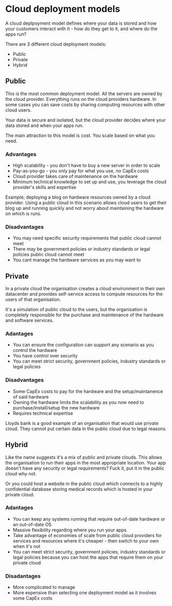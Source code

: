 # Cloud deployment models

A cloud deplpoyment model defines where your data is stored and how your customers interact with it - how do they get to it, and where do the apps run?

There are 3 different cloud deployment models:

- Public
- Private
- Hybrid

## Public

This is the most common deployment model. All the servers are owned by the cloud provider. Everything runs on the cloud providers hardware. In some cases you can save costs by sharing computing resources with other cloud users.

Your data is secure and isolated, but the cloud provider decides where your data stored and when your apps run.

The main attraction to this model is cost. You scale based on what you need.

### Advantages

- High scalability - you don't have to buy a new server in order to scale
- Pay-as-you-go - you only pay for what you use, no CapEx costs
- Cloud provider takes care of maintenance on the hardware
- Minimum technical knowledge to set up and use, you leverage the cloud provider's skills and expertise

Example; deploying a blog on hardware resources owned by a cloud provider. Using a public cloud in this scenario allows cloud users to get their blog up and running quickly and not worry about maintaining the hardware on which is runs.

### Disadvantages

- You may need specific security requirements that public cloud cannot meet
- There may be government policies or industry standards or legal policies public cloud cannot meet
- You cant manage the hardware services as you may want to

## Private

In a private cloud the organisation creates a cloud environment in their own datacenter and provides self-service access to compute resources for the users of that organisation.

It's a simulation of public cloud to the users, but the organisation is completely responsible for the purchase and maintenance of the hardware and software services.

### Adantages

- You can ensure the configuration can support any scenario as you control the hardware
- You have control over security
- You can meet strict security, government policies, industry standards or legal policies

### Disadvantages

- Some CapEx costs to pay for the hardware and the setup/maintanence of said hardware
- Owning the hardware limits the scalability as you now need to purchase/install/setup the new hardware
- Requires technical expertise

Lloyds bank is a good example of an organisation that would use private cloud. They cannot put certain data in the public cloud due to legal reasons.

## Hybrid

Like the name suggests it's a mix of public and private clouds. This allows the organisation to run their apps in the most appropriate location. Your app doesn't have any security or legal requirements? Fuck it, put it in the public cloud why not.

Or you could host a website in the public cloud which connects to a highly confidential database storing medical records which is hosted in your private cloud.

### Adantages

- You can keep any systems running that require out-of-date hardware or an out-of-date OS
- Massive flexibility regarding where you run your apps
- Take advantage of economies of scale from public cloud providers for services and resources where it's cheaper - then switch to your own when it's not
- You can meet strict security, government policies, industry standards or legal policies because you can host the apps that require them on your private cloud

### Disadantages

- More complicated to manage
- More expensive than selecting one deployment model as it involves some CapEx costs
